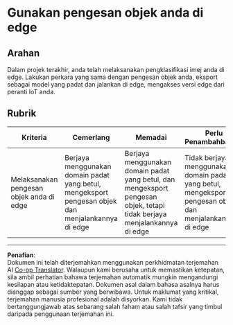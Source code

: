 <!--
CO_OP_TRANSLATOR_METADATA:
{
  "original_hash": "3cf7783991ec0ee4f6041223924894c7",
  "translation_date": "2025-08-27T20:43:15+00:00",
  "source_file": "5-retail/lessons/2-check-stock-device/assignment.md",
  "language_code": "ms"
}
-->
# Gunakan pengesan objek anda di edge

## Arahan

Dalam projek terakhir, anda telah melaksanakan pengklasifikasi imej anda di edge. Lakukan perkara yang sama dengan pengesan objek anda, eksport sebagai model yang padat dan jalankan di edge, mengakses versi edge dari peranti IoT anda.

## Rubrik

| Kriteria | Cemerlang | Memadai | Perlu Penambahbaikan |
| -------- | --------- | -------- | -------------------- |
| Melaksanakan pengesan objek anda di edge | Berjaya menggunakan domain padat yang betul, mengeksport pengesan objek dan menjalankannya di edge | Berjaya menggunakan domain padat yang betul, dan mengeksport pengesan objek, tetapi tidak berjaya menjalankannya di edge | Tidak berjaya menggunakan domain padat yang betul, mengeksport pengesan objek, dan menjalankannya di edge |

---

**Penafian**:  
Dokumen ini telah diterjemahkan menggunakan perkhidmatan terjemahan AI [Co-op Translator](https://github.com/Azure/co-op-translator). Walaupun kami berusaha untuk memastikan ketepatan, sila ambil perhatian bahawa terjemahan automatik mungkin mengandungi kesilapan atau ketidaktepatan. Dokumen asal dalam bahasa asalnya harus dianggap sebagai sumber yang berwibawa. Untuk maklumat yang kritikal, terjemahan manusia profesional adalah disyorkan. Kami tidak bertanggungjawab atas sebarang salah faham atau salah tafsir yang timbul daripada penggunaan terjemahan ini.